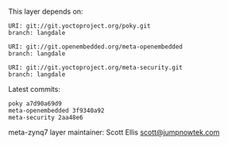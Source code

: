 This layer depends on:

    URI: git://git.yoctoproject.org/poky.git
    branch: langdale

    URI: git://git.openembedded.org/meta-openembedded
    branch: langdale

    URI: git://git.yoctoproject.org/meta-security.git
    branch: langdale

Latest commits:

    poky a7d90a69d9
    meta-openembedded 3f9340a92
    meta-security 2aa48e6

meta-zynq7 layer maintainer: Scott Ellis <scott@jumpnowtek.com>
